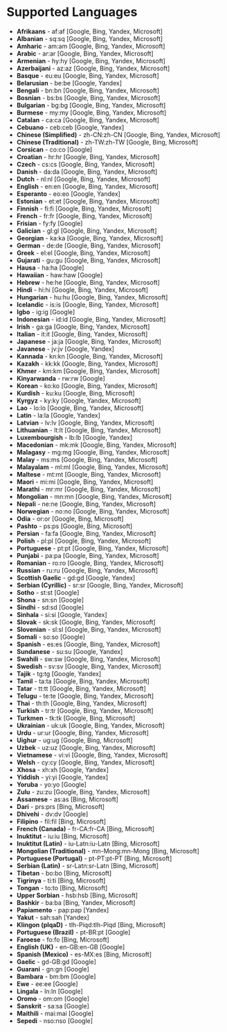 # Supported Languages


* **Afrikaans** - af:af  [Google, Bing, Yandex, Microsoft]
* **Albanian** - sq:sq  [Google, Bing, Yandex, Microsoft]
* **Amharic** - am:am  [Google, Bing, Yandex, Microsoft]
* **Arabic** - ar:ar  [Google, Bing, Yandex, Microsoft]
* **Armenian** - hy:hy  [Google, Bing, Yandex, Microsoft]
* **Azerbaijani** - az:az  [Google, Bing, Yandex, Microsoft]
* **Basque** - eu:eu  [Google, Bing, Yandex, Microsoft]
* **Belarusian** - be:be  [Google, Yandex]
* **Bengali** - bn:bn  [Google, Bing, Yandex, Microsoft]
* **Bosnian** - bs:bs  [Google, Bing, Yandex, Microsoft]
* **Bulgarian** - bg:bg  [Google, Bing, Yandex, Microsoft]
* **Burmese** - my:my  [Google, Bing, Yandex, Microsoft]
* **Catalan** - ca:ca  [Google, Bing, Yandex, Microsoft]
* **Cebuano** - ceb:ceb  [Google, Yandex]
* **Chinese (Simplified)** - zh-CN:zh-CN  [Google, Bing, Yandex, Microsoft]
* **Chinese (Traditional)** - zh-TW:zh-TW  [Google, Bing, Microsoft]
* **Corsican** - co:co  [Google]
* **Croatian** - hr:hr  [Google, Bing, Yandex, Microsoft]
* **Czech** - cs:cs  [Google, Bing, Yandex, Microsoft]
* **Danish** - da:da  [Google, Bing, Yandex, Microsoft]
* **Dutch** - nl:nl  [Google, Bing, Yandex, Microsoft]
* **English** - en:en  [Google, Bing, Yandex, Microsoft]
* **Esperanto** - eo:eo  [Google, Yandex]
* **Estonian** - et:et  [Google, Bing, Yandex, Microsoft]
* **Finnish** - fi:fi  [Google, Bing, Yandex, Microsoft]
* **French** - fr:fr  [Google, Bing, Yandex, Microsoft]
* **Frisian** - fy:fy  [Google]
* **Galician** - gl:gl  [Google, Bing, Yandex, Microsoft]
* **Georgian** - ka:ka  [Google, Bing, Yandex, Microsoft]
* **German** - de:de  [Google, Bing, Yandex, Microsoft]
* **Greek** - el:el  [Google, Bing, Yandex, Microsoft]
* **Gujarati** - gu:gu  [Google, Bing, Yandex, Microsoft]
* **Hausa** - ha:ha  [Google]
* **Hawaiian** - haw:haw  [Google]
* **Hebrew** - he:he  [Google, Bing, Yandex, Microsoft]
* **Hindi** - hi:hi  [Google, Bing, Yandex, Microsoft]
* **Hungarian** - hu:hu  [Google, Bing, Yandex, Microsoft]
* **Icelandic** - is:is  [Google, Bing, Yandex, Microsoft]
* **Igbo** - ig:ig  [Google]
* **Indonesian** - id:id  [Google, Bing, Yandex, Microsoft]
* **Irish** - ga:ga  [Google, Bing, Yandex, Microsoft]
* **Italian** - it:it  [Google, Bing, Yandex, Microsoft]
* **Japanese** - ja:ja  [Google, Bing, Yandex, Microsoft]
* **Javanese** - jv:jv  [Google, Yandex]
* **Kannada** - kn:kn  [Google, Bing, Yandex, Microsoft]
* **Kazakh** - kk:kk  [Google, Bing, Yandex, Microsoft]
* **Khmer** - km:km  [Google, Bing, Yandex, Microsoft]
* **Kinyarwanda** - rw:rw  [Google]
* **Korean** - ko:ko  [Google, Bing, Yandex, Microsoft]
* **Kurdish** - ku:ku  [Google, Bing, Microsoft]
* **Kyrgyz** - ky:ky  [Google, Yandex, Microsoft]
* **Lao** - lo:lo  [Google, Bing, Yandex, Microsoft]
* **Latin** - la:la  [Google, Yandex]
* **Latvian** - lv:lv  [Google, Bing, Yandex, Microsoft]
* **Lithuanian** - lt:lt  [Google, Bing, Yandex, Microsoft]
* **Luxembourgish** - lb:lb  [Google, Yandex]
* **Macedonian** - mk:mk  [Google, Bing, Yandex, Microsoft]
* **Malagasy** - mg:mg  [Google, Bing, Yandex, Microsoft]
* **Malay** - ms:ms  [Google, Bing, Yandex, Microsoft]
* **Malayalam** - ml:ml  [Google, Bing, Yandex, Microsoft]
* **Maltese** - mt:mt  [Google, Bing, Yandex, Microsoft]
* **Maori** - mi:mi  [Google, Bing, Yandex, Microsoft]
* **Marathi** - mr:mr  [Google, Bing, Yandex, Microsoft]
* **Mongolian** - mn:mn  [Google, Bing, Yandex, Microsoft]
* **Nepali** - ne:ne  [Google, Bing, Yandex, Microsoft]
* **Norwegian** - no:no  [Google, Bing, Yandex, Microsoft]
* **Odia** - or:or  [Google, Bing, Microsoft]
* **Pashto** - ps:ps  [Google, Bing, Microsoft]
* **Persian** - fa:fa  [Google, Bing, Yandex, Microsoft]
* **Polish** - pl:pl  [Google, Bing, Yandex, Microsoft]
* **Portuguese** - pt:pt  [Google, Bing, Yandex, Microsoft]
* **Punjabi** - pa:pa  [Google, Bing, Yandex, Microsoft]
* **Romanian** - ro:ro  [Google, Bing, Yandex, Microsoft]
* **Russian** - ru:ru  [Google, Bing, Yandex, Microsoft]
* **Scottish Gaelic** - gd:gd  [Google, Yandex]
* **Serbian (Cyrillic)** - sr:sr  [Google, Bing, Yandex, Microsoft]
* **Sotho** - st:st  [Google]
* **Shona** - sn:sn  [Google]
* **Sindhi** - sd:sd  [Google]
* **Sinhala** - si:si  [Google, Yandex]
* **Slovak** - sk:sk  [Google, Bing, Yandex, Microsoft]
* **Slovenian** - sl:sl  [Google, Bing, Yandex, Microsoft]
* **Somali** - so:so  [Google]
* **Spanish** - es:es  [Google, Bing, Yandex, Microsoft]
* **Sundanese** - su:su  [Google, Yandex]
* **Swahili** - sw:sw  [Google, Bing, Yandex, Microsoft]
* **Swedish** - sv:sv  [Google, Bing, Yandex, Microsoft]
* **Tajik** - tg:tg  [Google, Yandex]
* **Tamil** - ta:ta  [Google, Bing, Yandex, Microsoft]
* **Tatar** - tt:tt  [Google, Bing, Yandex, Microsoft]
* **Telugu** - te:te  [Google, Bing, Yandex, Microsoft]
* **Thai** - th:th  [Google, Bing, Yandex, Microsoft]
* **Turkish** - tr:tr  [Google, Bing, Yandex, Microsoft]
* **Turkmen** - tk:tk  [Google, Bing, Microsoft]
* **Ukrainian** - uk:uk  [Google, Bing, Yandex, Microsoft]
* **Urdu** - ur:ur  [Google, Bing, Yandex, Microsoft]
* **Uighur** - ug:ug  [Google, Bing, Microsoft]
* **Uzbek** - uz:uz  [Google, Bing, Yandex, Microsoft]
* **Vietnamese** - vi:vi  [Google, Bing, Yandex, Microsoft]
* **Welsh** - cy:cy  [Google, Bing, Yandex, Microsoft]
* **Xhosa** - xh:xh  [Google, Yandex]
* **Yiddish** - yi:yi  [Google, Yandex]
* **Yoruba** - yo:yo  [Google]
* **Zulu** - zu:zu  [Google, Bing, Yandex, Microsoft]
* **Assamese** - as:as  [Bing, Microsoft]
* **Dari** - prs:prs  [Bing, Microsoft]
* **Dhivehi** - dv:dv  [Google]
* **Filipino** - fil:fil  [Bing, Microsoft]
* **French (Canada)** - fr-CA:fr-CA  [Bing, Microsoft]
* **Inuktitut** - iu:iu  [Bing, Microsoft]
* **Inuktitut (Latin)** - iu-Latn:iu-Latn  [Bing, Microsoft]
* **Mongolian (Traditional)** - mn-Mong:mn-Mong  [Bing, Microsoft]
* **Portuguese (Portugal)** - pt-PT:pt-PT  [Bing, Microsoft]
* **Serbian (Latin)** - sr-Latn:sr-Latn  [Bing, Microsoft]
* **Tibetan** - bo:bo  [Bing, Microsoft]
* **Tigrinya** - ti:ti  [Bing, Microsoft]
* **Tongan** - to:to  [Bing, Microsoft]
* **Upper Sorbian** - hsb:hsb  [Bing, Microsoft]
* **Bashkir** - ba:ba  [Bing, Yandex, Microsoft]
* **Papiamento** - pap:pap  [Yandex]
* **Yakut** - sah:sah  [Yandex]
* **Klingon (pIqaD)** - tlh-Piqd:tlh-Piqd  [Bing, Microsoft]
* **Portuguese (Brazil)** - pt-BR:pt  [Google]
* **Faroese** - fo:fo  [Bing, Microsoft]
* **English (UK)** - en-GB:en-GB  [Google]
* **Spanish (Mexico)** - es-MX:es  [Bing, Microsoft]
* **Gaelic** - gd-GB:gd  [Google]
* **Guarani** - gn:gn  [Google]
* **Bambara** - bm:bm  [Google]
* **Ewe** - ee:ee  [Google]
* **Lingala** - ln:ln  [Google]
* **Oromo** - om:om  [Google]
* **Sanskrit** - sa:sa  [Google]
* **Maithili** - mai:mai  [Google]
* **Sepedi** - nso:nso  [Google]
